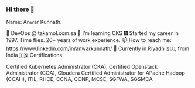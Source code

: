 ### Hi there 👋
Name: Anwar Kunnath.

🔭 DevOps @ takamol.com.sa
🌱 I’m learning CKS
🎆 Started my career in 1997. Time flies. 20+ years of work experience.
📫 How to reach me: https://www.linkedin.com/in/anwarkunnath/
🏢 Currently in Riyadh 🇸🇦, from India 🇮🇳
Certifications:

Certified Kubernetes Administrator (CKA),
Certified Openstack Administrator (COA),
Cloudera Certified Administrator for APache Hadoop (CCAH),
ITIL, RHCE, CCNA, CCNP, MCSE, SGFWA, SGSMCA
